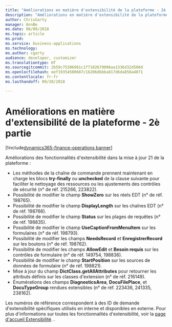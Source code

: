 ```yaml
---
title: "Améliorations en matière d'extensibilité de la plateforme - 2è partie"
description: "Améliorations en matière d'extensibilité de la plateforme - 2è partie"
author: ChrisGarty
manager: AnnBe
ms.date: 08/09/2018
ms.topic: article
ms.prod: 
ms.service: business-applications
ms.technology: 
ms.author: cgarty
audience: developer, customizer
ms.translationtype: HT
ms.sourcegitcommit: 2b59c75306961c1f7182679096aa1336d32d508d
ms.openlocfilehash: eef19354500687c16206dbbba817d6da858a4071
ms.contentlocale: fr-fr
ms.lasthandoff: 09/20/2018

---
```


# <a name="platform-extensibility-enhancements-wave-2"></a>Améliorations en matière d'extensibilité de la plateforme - 2è partie

[!include[dynamics365-finance-operations banner](../includes/dynamics365-finance-operations.md)]

Améliorations des fonctionnalités d'extensibilité dans la mise à jour 21 de la plateforme :
- Les méthodes de la chaîne de commande prennent maintenant en charge les blocs **try-finally** ou **unchecked** de la clause suivante pour faciliter le nettoyage des ressources ou les ajustements des contrôles de sécurité (n° de réf. 215266, 223822).
- Possibilité de modifier le champ **ShowZero** sur les réels EDT (n° de réf. 198765).
- Possibilité de modifier le champ **DisplayLength** sur les chaînes EDT (n° de réf. 198766).
- Possibilité de modifier le champ **Status** sur les plages de requêtes (n° de réf. 198835).
- Possibilité de modifier le champ **UseCaptionFromMenuItem** sur les formulaires (n° de réf. 198793).
- Possibilité de modifier les champs **NeedsRecord** et **EnregistrerRecord** sur les boutons (n° de réf. 198762).
- Possibilité de modifier les champs **AllowEdit** et **Besoin requis** sur les contrôles de formulaire (n° de réf. 149754, 198836).
- Possibilité de modifier le champ **StartPosition** sur les sources de données de formulaire (n° de réf. 198821).
- Mise à jour du champ **DictClass.getAllAttributes** pour retourner les attributs définis sur les classes d'extension (n° de réf. 216149).
- Énumérations des champs **DiagnosticsArea**, **DocuFilePlace**, et **DocuTypeGroup** rendues extensibles (n° de réf. 223436, 241335, 238162).

Les numéros de référence correspondent à des ID de demande d'extensibilité spécifiques utilisés en interne et disponibles en externe.
Pour plus d'informations sur toutes les fonctionnalités d'extensibilité, voir la [page d'accueil Extensibilité](/dynamics365/unified-operations/dev-itpro/extensibility/extensibility-home-page).
.

